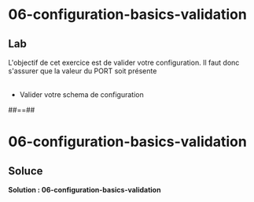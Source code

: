<!-- .slide: class="exercice" -->

# 06-configuration-basics-validation

## Lab

L'objectif de cet exercice est de valider votre configuration. Il faut donc s'assurer que la valeur du PORT soit présente <br/><br/>

-   Valider votre schema de configuration

##==##

<!-- .slide: class="exercice" -->

# 06-configuration-basics-validation

## Soluce

**Solution : 06-configuration-basics-validation**

<!-- .element: class="full-center" -->
